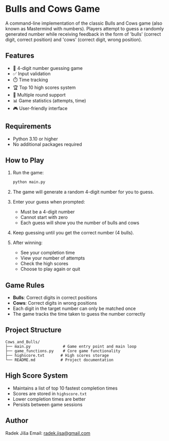 # Bulls and Cows Game

A command-line implementation of the classic Bulls and Cows game (also known as Mastermind with numbers). Players attempt to guess a randomly generated number while receiving feedback in the form of 'bulls' (correct digit, correct position) and 'cows' (correct digit, wrong position).

## Features

- 🎯 4-digit number guessing game
- ✅ Input validation
- ⏱️ Time tracking
- 🏆 Top 10 high scores system
- 🔄 Multiple round support
- 📊 Game statistics (attempts, time)
- 🎮 User-friendly interface

## Requirements

- Python 3.10 or higher
- No additional packages required

## How to Play

1. Run the game:
   ```bash
   python main.py
   ```

2. The game will generate a random 4-digit number for you to guess.

3. Enter your guess when prompted:
   - Must be a 4-digit number
   - Cannot start with zero
   - Each guess will show you the number of bulls and cows

4. Keep guessing until you get the correct number (4 bulls).

5. After winning:
   - See your completion time
   - View your number of attempts
   - Check the high scores
   - Choose to play again or quit

## Game Rules

- **Bulls**: Correct digits in correct positions
- **Cows**: Correct digits in wrong positions
- Each digit in the target number can only be matched once
- The game tracks the time taken to guess the number correctly

## Project Structure

```
Cows_and_Bulls/
├── main.py              # Game entry point and main loop
├── game_functions.py    # Core game functionality
├── highscore.txt       # High scores storage
└── README.md           # Project documentation
```

## High Score System

- Maintains a list of top 10 fastest completion times
- Scores are stored in `highscore.txt`
- Lower completion times are better
- Persists between game sessions

## Author

Radek Jíša
Email: radek.jisa@gmail.com
